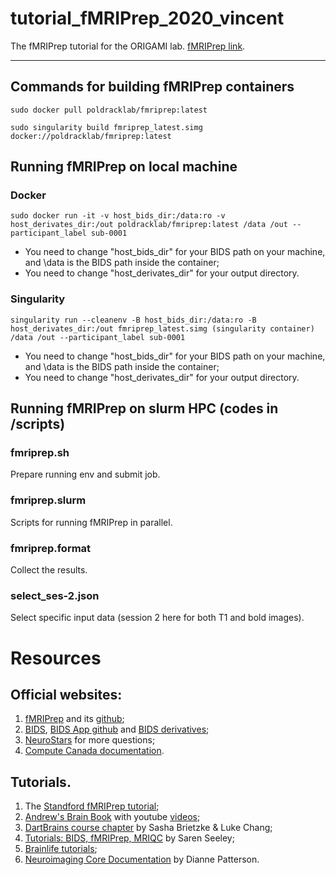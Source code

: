 # tutorial_fMRIPrep_2020_vincent

The fMRIPrep tutorial for the ORIGAMI lab. [fMRIPrep link](https://fmriprep.org/en/stable/).

------
## Commands for building fMRIPrep containers
```sudo docker pull poldracklab/fmriprep:latest```

```sudo singularity build fmriprep_latest.simg docker://poldracklab/fmriprep:latest```
## Running fMRIPrep on local machine
### Docker
```sudo docker run -it -v host_bids_dir:/data:ro -v host_derivates_dir:/out poldracklab/fmriprep:latest /data /out --participant_label sub-0001```

* You need to change "host_bids_dir" for your BIDS path on your machine, and \data is the BIDS path inside the container;
* You need to change "host_derivates_dir" for your output directory. 
### Singularity
```singularity run --cleanenv -B host_bids_dir:/data:ro -B host_derivates_dir:/out fmriprep_latest.simg (singularity container) /data /out --participant_label sub-0001```

* You need to change "host_bids_dir" for your BIDS path on your machine, and \data is the BIDS path inside the container;
* You need to change "host_derivates_dir" for your output directory. 
## Running fMRIPrep on slurm HPC (codes in /scripts)
### fmriprep.sh
Prepare running env and submit job.
### fmriprep.slurm
Scripts for running fMRIPrep in parallel.
### fmriprep.format
Collect the results.
### select_ses-2.json
Select specific input data (session 2 here for both T1 and bold images).

# Resources
## Official websites:
1. [fMRIPrep](https://fmriprep.org/en/stable/) and its [github](https://github.com/poldracklab/fmriprep);
2. [BIDS](https://bids.neuroimaging.io/), [BIDS App github](https://github.com/BIDS-Apps) and [BIDS derivatives](https://docs.google.com/document/d/17ebopupQxuRwp7U7TFvS6BH03ALJOgGHufxK8ToAvyI/edit#heading=h.wo1gx72glci0);
3. [NeuroStars](https://neurostars.org/) for more questions;
4. [Compute Canada documentation](https://docs.computecanada.ca/wiki/Getting_started).
## Tutorials.
1. The [Standford fMRIPrep tutorial](https://reproducibility.stanford.edu/fmriprep-tutorial-running-the-docker-image/);
2. [Andrew's Brain Book](https://andysbrainbook.readthedocs.io/en/latest/OpenScience/OS/fMRIPrep.html#fmriprep) with youtube [videos](https://www.youtube.com/watch?v=J0npRWV2zTY);
3. [DartBrains course chapter](https://dartbrains.org/features/notebooks/8_fmriprep_tutorial.html) by Sasha Brietzke & Luke Chang;
4. [Tutorials: BIDS, fMRIPrep, MRIQC](https://rpubs.com/sarenseeley/bids-fmriprep-mriqc) by Saren Seeley;
5. [Brainlife tutorials](https://brainlife.io/docs/tutorial/fmri-preprocessing-tutorial/);
6. [Neuroimaging Core Documentation](https://neuroimaging-core-docs.readthedocs.io/en/latest/) by Dianne Patterson.

